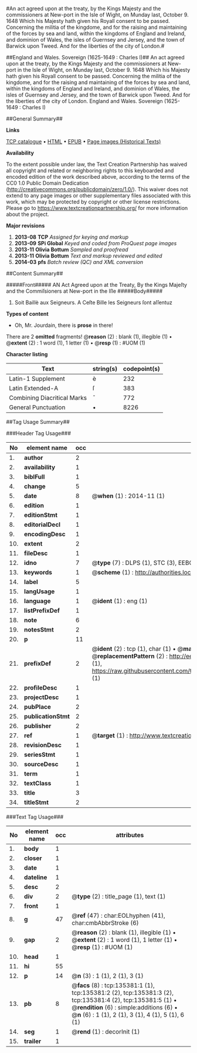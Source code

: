 #An act agreed upon at the treaty, by the Kings Majesty and the commissioners at New-port in the Isle of Wight, on Munday last, October 9. 1648 Which his Majesty hath given his Royall consent to be passed. Concerning the militia of the kingdome, and for the raising and maintaining of the forces by sea and land, within the kingdoms of England and Ireland, and dominion of Wales, the isles of Guernsey and Jersey, and the town of Barwick upon Tweed. And for the liberties of the city of London.#

##England and Wales. Sovereign (1625-1649 : Charles I)##
An act agreed upon at the treaty, by the Kings Majesty and the commissioners at New-port in the Isle of Wight, on Munday last, October 9. 1648 Which his Majesty hath given his Royall consent to be passed. Concerning the militia of the kingdome, and for the raising and maintaining of the forces by sea and land, within the kingdoms of England and Ireland, and dominion of Wales, the isles of Guernsey and Jersey, and the town of Barwick upon Tweed. And for the liberties of the city of London.
England and Wales. Sovereign (1625-1649 : Charles I)

##General Summary##

**Links**

[TCP catalogue](http://www.ota.ox.ac.uk/tcp/)  • 
[HTML](http://tei.it.ox.ac.uk/tcp/Texts-HTML/free/A75/A75850.html)  • 
[EPUB](http://tei.it.ox.ac.uk/tcp/Texts-EPUB/free/A75/A75850.epub) • 
[Page images (Historical Texts)](https://historicaltexts.jisc.ac.uk/eebo-99900175e)

**Availability**

To the extent possible under law, the Text Creation Partnership has waived all copyright and related or neighboring rights to this keyboarded and encoded edition of the work described above, according to the terms of the CC0 1.0 Public Domain Dedication (http://creativecommons.org/publicdomain/zero/1.0/). This waiver does not extend to any page images or other supplementary files associated with this work, which may be protected by copyright or other license restrictions. Please go to https://www.textcreationpartnership.org/ for more information about the project.

**Major revisions**

1. __2013-08__ __TCP__ *Assigned for keying and markup*
1. __2013-09__ __SPi Global__ *Keyed and coded from ProQuest page images*
1. __2013-11__ __Olivia Bottum__ *Sampled and proofread*
1. __2013-11__ __Olivia Bottum__ *Text and markup reviewed and edited*
1. __2014-03__ __pfs__ *Batch review (QC) and XML conversion*

##Content Summary##

#####Front#####
AN Act Agreed upon at the Treaty, By the Kings Majeſty and the Commiſsioners at New-port in the Iſle
#####Body#####

1. Soit Baillè aux Seigneurs. A Ceſte Bille les Seigneurs ſont aſſentuz

**Types of content**

  * Oh, Mr. Jourdain, there is **prose** in there!

There are 2 **omitted** fragments! 
 @__reason__ (2) : blank (1), illegible (1)  •  @__extent__ (2) : 1 word (1), 1 letter (1)  •  @__resp__ (1) : #UOM (1)

**Character listing**


|Text|string(s)|codepoint(s)|
|---|---|---|
|Latin-1 Supplement|è|232|
|Latin Extended-A|ſ|383|
|Combining             Diacritical Marks|̄|772|
|General Punctuation|•|8226|

##Tag Usage Summary##

###Header Tag Usage###

|No|element name|occ|attributes|
|---|---|---|---|
|1.|__author__|2||
|2.|__availability__|1||
|3.|__biblFull__|1||
|4.|__change__|5||
|5.|__date__|8| @__when__ (1) : 2014-11 (1)|
|6.|__edition__|1||
|7.|__editionStmt__|1||
|8.|__editorialDecl__|1||
|9.|__encodingDesc__|1||
|10.|__extent__|2||
|11.|__fileDesc__|1||
|12.|__idno__|7| @__type__ (7) : DLPS (1), STC (3), EEBO-CITATION (1), PROQUEST (1), VID (1)|
|13.|__keywords__|1| @__scheme__ (1) : http://authorities.loc.gov/ (1)|
|14.|__label__|5||
|15.|__langUsage__|1||
|16.|__language__|1| @__ident__ (1) : eng (1)|
|17.|__listPrefixDef__|1||
|18.|__note__|6||
|19.|__notesStmt__|2||
|20.|__p__|11||
|21.|__prefixDef__|2| @__ident__ (2) : tcp (1), char (1)  •  @__matchPattern__ (2) : ([0-9\-]+):([0-9IVX]+) (1), (.+) (1)  •  @__replacementPattern__ (2) : http://eebo.chadwyck.com/downloadtiff?vid=$1&page=$2 (1), https://raw.githubusercontent.com/textcreationpartnership/Texts/master/tcpchars.xml#$1 (1)|
|22.|__profileDesc__|1||
|23.|__projectDesc__|1||
|24.|__pubPlace__|2||
|25.|__publicationStmt__|2||
|26.|__publisher__|2||
|27.|__ref__|1| @__target__ (1) : http://www.textcreationpartnership.org/docs/. (1)|
|28.|__revisionDesc__|1||
|29.|__seriesStmt__|1||
|30.|__sourceDesc__|1||
|31.|__term__|1||
|32.|__textClass__|1||
|33.|__title__|3||
|34.|__titleStmt__|2||


###Text Tag Usage###

|No|element name|occ|attributes|
|---|---|---|---|
|1.|__body__|1||
|2.|__closer__|1||
|3.|__date__|1||
|4.|__dateline__|1||
|5.|__desc__|2||
|6.|__div__|2| @__type__ (2) : title_page (1), text (1)|
|7.|__front__|1||
|8.|__g__|47| @__ref__ (47) : char:EOLhyphen (41), char:cmbAbbrStroke (6)|
|9.|__gap__|2| @__reason__ (2) : blank (1), illegible (1)  •  @__extent__ (2) : 1 word (1), 1 letter (1)  •  @__resp__ (1) : #UOM (1)|
|10.|__head__|1||
|11.|__hi__|55||
|12.|__p__|14| @__n__ (3) : 1 (1), 2 (1), 3 (1)|
|13.|__pb__|8| @__facs__ (8) : tcp:135381:1 (1), tcp:135381:2 (2), tcp:135381:3 (2), tcp:135381:4 (2), tcp:135381:5 (1)  •  @__rendition__ (6) : simple:additions (6)  •  @__n__ (6) : 1 (1), 2 (1), 3 (1), 4 (1), 5 (1), 6 (1)|
|14.|__seg__|1| @__rend__ (1) : decorInit (1)|
|15.|__trailer__|1||
